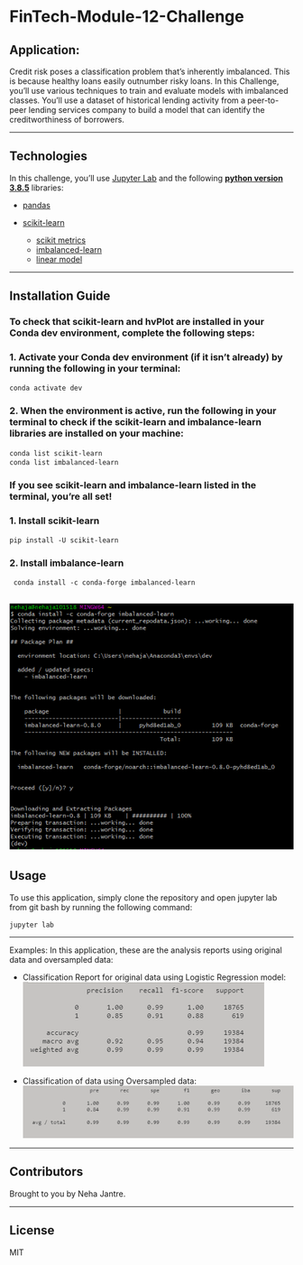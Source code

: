 # FinTech-Module-12-Challenge
## Application:
Credit risk poses a classification problem that’s inherently imbalanced. This is because healthy loans easily outnumber risky loans. In this Challenge, you’ll use various techniques to train and evaluate models with imbalanced classes. You’ll use a dataset of historical lending activity from a peer-to-peer lending services company to build a model that can identify the creditworthiness of borrowers.

---
## Technologies

In this challenge, you’ll use [Jupyter Lab](https://jupyterlab.readthedocs.io/en/stable/) and the following  **[python version 3.8.5](https://www.python.org/downloads/)** libraries:


* [pandas](https://pandas.pydata.org/docs/)

* [scikit-learn](https://scikit-learn.org/stable/)
    * [scikit metrics](https://scikit-learn.org/stable/modules/model_evaluation.html) 
    *  [imbalanced-learn](https://imbalanced-learn.org/stable/) 
    *  [linear model](https://scikit-learn.org/stable/modules/linear_model.html)
---
## Installation Guide


  ### To check that scikit-learn and hvPlot are installed in your Conda dev environment, complete the following steps:

  ### 1. Activate your Conda dev environment (if it isn’t already) by running the following in your terminal:
```
conda activate dev
```
### 2. When the environment is active, run the following in your terminal to check if the scikit-learn and imbalance-learn libraries are installed on your machine:
```
conda list scikit-learn
conda list imbalanced-learn
```
### If you see scikit-learn and imbalance-learn listed in the terminal, you’re all set!

  ### 1. Install scikit-learn
```
pip install -U scikit-learn
```
### 2. Install imbalance-learn
```
 conda install -c conda-forge imbalanced-learn
```
![install-imbalanced-learn](Images/install-imbalanced-learn.png)
---
## Usage

To use this application, simply clone the repository and open jupyter lab from git bash by running the following command:

```python
jupyter lab
```


---
Examples:
In this application, these are the analysis reports using original data and oversampled data:
* Classification Report for original data using Logistic Regression model:
![originalcr](Images/originalcr.png)

* Classification of data using Oversampled data:
![imbalancedcr](Images/imbalancedcr.png)
---

## Contributors

Brought to you by Neha Jantre.

---

## License

MIT